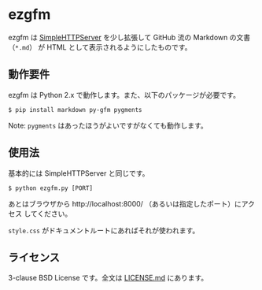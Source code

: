 # ezgfm

ezgfm は [SimpleHTTPServer] を少し拡張して GitHub 流の Markdown の文書（`*.md`）
が HTML として表示されるようにしたものです。

[SimpleHTTPServer]: http://docs.python.jp/2/library/simplehttpserver.html


## 動作要件

ezgfm は Python 2.x で動作します。また、以下のパッケージが必要です。

~~~~shell
$ pip install markdown py-gfm pygments
~~~~

Note: `pygments` はあったほうがよいですがなくても動作します。


## 使用法

基本的には SimpleHTTPServer と同じです。

~~~~shell
$ python ezgfm.py [PORT]
~~~~

あとはブラウザから http://localhost:8000/ （あるいは指定したポート）にアクセス
してください。

`style.css` がドキュメントルートにあればそれが使われます。


## ライセンス

3-clause BSD License です。全文は [LICENSE.md](LICENSE.md) にあります。
